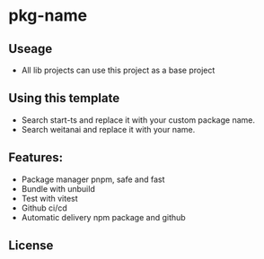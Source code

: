 # pkg-name

## Useage

-  All lib projects can use this project as a base project

## Using this template
- Search start-ts and replace it with your custom package name.
- Search weitanai and replace it with your name.


## Features:

- Package manager pnpm, safe and fast
- Bundle with unbuild
- Test with vitest
- Github ci/cd
- Automatic delivery npm package  and github

## License

